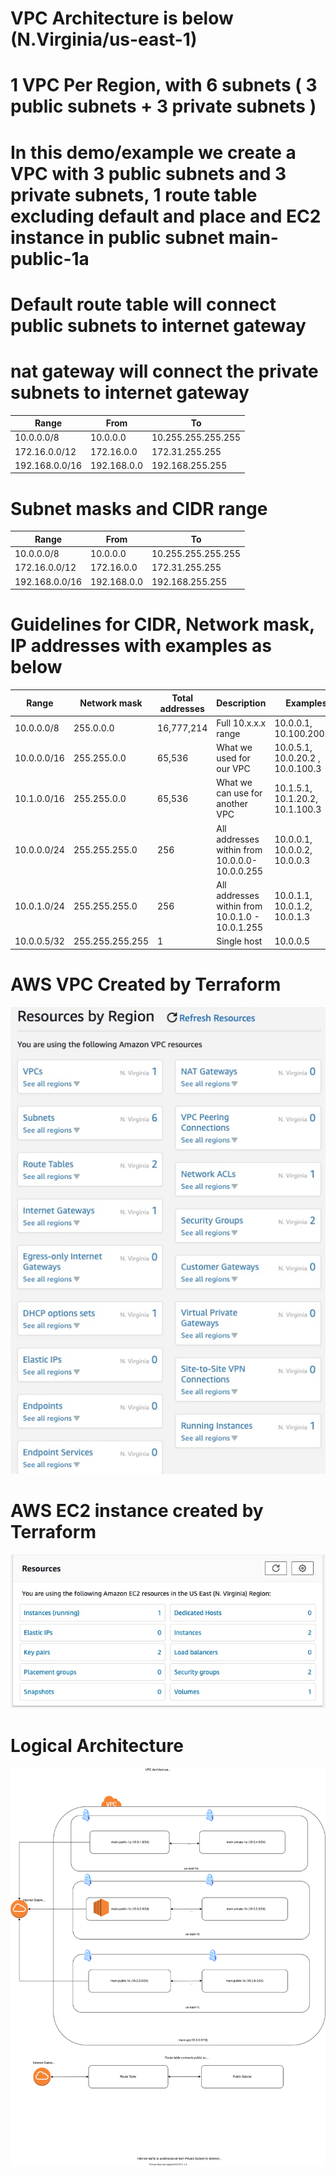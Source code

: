 # VPC Architecture is below (N.Virginia/us-east-1)

# 1 VPC Per Region, with 6 subnets ( 3 public subnets + 3 private subnets )

# In this demo/example we create a VPC with 3 public subnets and 3 private subnets, 1 route table excluding default and place and EC2 instance in public subnet main-public-1a

# Default route table will connect public subnets to internet gateway

# nat gateway will connect the private subnets to internet gateway

| Range          | From        | To                 |
| -------------- | ----------- | ------------------ |
| 10.0.0.0/8     | 10.0.0.0    | 10.255.255.255.255 |
| 172.16.0.0/12  | 172.16.0.0  | 172.31.255.255     |
| 192.168.0.0/16 | 192.168.0.0 | 192.168.255.255    |

# Subnet masks and CIDR range

| Range          | From        | To                 |
| -------------- | ----------- | ------------------ |
| 10.0.0.0/8     | 10.0.0.0    | 10.255.255.255.255 |
| 172.16.0.0/12  | 172.16.0.0  | 172.31.255.255     |
| 192.168.0.0/16 | 192.168.0.0 | 192.168.255.255    |

# Guidelines for CIDR, Network mask, IP addresses with examples as below

| Range       | Network mask    | Total addresses | Description                                     | Examples                         |
| ----------- | --------------- | --------------- | ----------------------------------------------- | -------------------------------- |
| 10.0.0.0/8  | 255.0.0.0       | 16,777,214      | Full 10.x.x.x range                             | 10.0.0.1, 10.100.200.20          |
| 10.0.0.0/16 | 255.255.0.0     | 65,536          | What we used for our VPC                        | 10.0.5.1, 10.0.20.2 , 10.0.100.3 |
| 10.1.0.0/16 | 255.255.0.0     | 65,536          | What we can use for another VPC                 | 10.1.5.1, 10.1.20.2, 10.1.100.3  |
| 10.0.0.0/24 | 255.255.255.0   | 256             | All addresses within from 10.0.0.0-10.0.0.255   | 10.0.0.1, 10.0.0.2, 10.0.0.3     |
| 10.0.1.0/24 | 255.255.255.0   | 256             | All addresses within from 10.0.1.0 - 10.0.1.255 | 10.0.1.1, 10.0.1.2, 10.0.1.3     |
| 10.0.0.5/32 | 255.255.255.255 | 1               | Single host                                     | 10.0.0.5                         |

# AWS VPC Created by Terraform

![alt](./VPC-AWS.jpg)

# AWS EC2 instance created by Terraform

![alt](./EC2-VPC.jpg)

# Logical Architecture

![alt](./vpc.drawio.svg)

